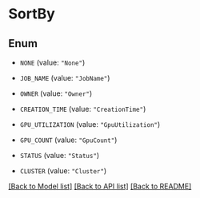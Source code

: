 # SortBy

## Enum


* `NONE` (value: `"None"`)

* `JOB_NAME` (value: `"JobName"`)

* `OWNER` (value: `"Owner"`)

* `CREATION_TIME` (value: `"CreationTime"`)

* `GPU_UTILIZATION` (value: `"GpuUtilization"`)

* `GPU_COUNT` (value: `"GpuCount"`)

* `STATUS` (value: `"Status"`)

* `CLUSTER` (value: `"Cluster"`)


[[Back to Model list]](../README.md#documentation-for-models) [[Back to API list]](../README.md#documentation-for-api-endpoints) [[Back to README]](../README.md)


